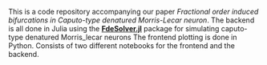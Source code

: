 This is a code repository accompanying our paper *Fractional order induced bifurcations in Caputo-type denatured Morris-Lecar neuron*. 
The backend is all done in Julia using the **[FdeSolver.jl](https://github.com/JuliaTurkuDataScience/FdeSolver.jl)** package for simulating caputo-type denatured Morris_lecar neurons
The frontend plotting is done in Python.
Consists of two different notebooks for the frontend and the backend.
